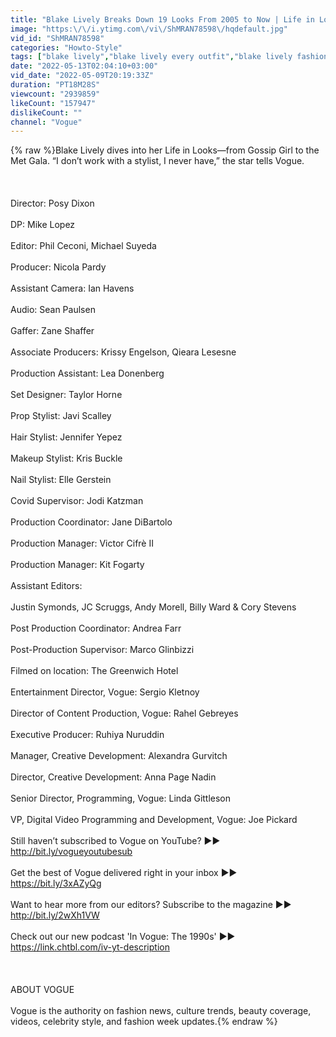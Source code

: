 ```yaml
---
title: "Blake Lively Breaks Down 19 Looks From 2005 to Now | Life in Looks | Vogue"
image: "https:\/\/i.ytimg.com\/vi\/ShMRAN78598\/hqdefault.jpg"
vid_id: "ShMRAN78598"
categories: "Howto-Style"
tags: ["blake lively","blake lively every outfit","blake lively fashion"]
date: "2022-05-13T02:04:10+03:00"
vid_date: "2022-05-09T20:19:33Z"
duration: "PT18M28S"
viewcount: "2939859"
likeCount: "157947"
dislikeCount: ""
channel: "Vogue"
---
```

{% raw %}Blake Lively dives into her Life in Looks—from Gossip Girl to the Met Gala. “I don’t work with a stylist, I never have,” the star tells Vogue.<br /><br /><br /><br />Director: Posy Dixon    <br /><br />DP: Mike Lopez    <br /><br />Editor: Phil Ceconi, Michael Suyeda<br /><br />Producer: Nicola Pardy<br /><br />Assistant Camera: Ian Havens    <br /><br />Audio: Sean Paulsen    <br /><br />Gaffer: Zane Shaffer    <br /><br />Associate Producers: Krissy Engelson, Qieara Lesesne<br /><br />Production Assistant: Lea Donenberg     <br /><br />Set Designer: Taylor Horne       <br /><br />Prop Stylist: Javi Scalley <br /><br />Hair Stylist: Jennifer Yepez<br /><br />Makeup Stylist: Kris Buckle<br /><br />Nail Stylist: Elle Gerstein<br /><br />Covid Supervisor: Jodi Katzman<br /><br />Production Coordinator: Jane DiBartolo<br /><br />Production Manager: Victor Cifrè II<br /><br />Production Manager: Kit Fogarty<br /><br />Assistant Editors:<br /><br />Justin Symonds, JC Scruggs, Andy Morell, Billy Ward &amp; Cory Stevens<br /><br />Post Production Coordinator: Andrea Farr<br /><br />Post-Production Supervisor: Marco Glinbizzi<br /><br />Filmed on location: The Greenwich Hotel<br /><br />Entertainment Director, Vogue: Sergio Kletnoy<br /><br />Director of Content Production, Vogue: Rahel Gebreyes<br /><br />Executive Producer: Ruhiya Nuruddin<br /><br />Manager, Creative Development: Alexandra Gurvitch<br /><br />Director, Creative Development: Anna Page Nadin<br /><br />Senior Director, Programming, Vogue: Linda Gittleson<br /><br />VP, Digital Video Programming and Development, Vogue: Joe Pickard<br /><br />Still haven’t subscribed to Vogue on YouTube? ►► <a rel="nofollow" target="blank" href="http://bit.ly/vogueyoutubesub">http://bit.ly/vogueyoutubesub</a><br /><br />Get the best of Vogue delivered right in your inbox ►► <a rel="nofollow" target="blank" href="https://bit.ly/3xAZyQg">https://bit.ly/3xAZyQg</a><br /><br />Want to hear more from our editors? Subscribe to the magazine ►► <a rel="nofollow" target="blank" href="http://bit.ly/2wXh1VW">http://bit.ly/2wXh1VW</a><br /><br />Check out our new podcast 'In Vogue: The 1990s'  ►► <a rel="nofollow" target="blank" href="https://link.chtbl.com/iv-yt-description">https://link.chtbl.com/iv-yt-description</a><br /><br /> <br /><br />ABOUT VOGUE<br /><br />Vogue is the authority on fashion news, culture trends, beauty coverage, videos, celebrity style, and fashion week updates.{% endraw %}

